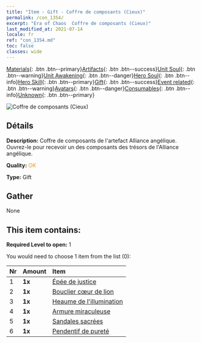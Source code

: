 ```yaml
---
title: "Item - Gift - Coffre de composants (Cieux)"
permalink: /con_1354/
excerpt: "Era of Chaos  Coffre de composants (Cieux)"
last_modified_at: 2021-07-14
locale: fr
ref: "con_1354.md"
toc: false
classes: wide
---
```

 [Materials](/ItemsFR/){: .btn .btn--primary}[Artifacts](/ItemsFR/Artifacts/){: .btn .btn--success}[Unit Soul](/ItemsFR/UnitSoul/){: .btn .btn--warning}[Unit Awakening](/ItemsFR/UnitAwakening/){: .btn .btn--danger}[Hero Soul](/ItemsFR/HeroSoul/){: .btn .btn--info}[Hero Skill](/ItemsFR/HeroSkill/){: .btn .btn--primary}[Gift](/ItemsFR/Gift/){: .btn .btn--success}[Event related](/ItemsFR/Events/){: .btn .btn--warning}[Avatars](/ItemsFR/Avatars/){: .btn .btn--danger}[Consumables](/ItemsFR/Consumables/){: .btn .btn--info}[Unknown](/ItemsFR/Unknown/){: .btn .btn--primary}

 ![Coffre de composants (Cieux)](/images/t/i_906031.png)

## Détails
 **Description:** Coffre de composants de l'artefact Alliance angélique. Ouvrez-le pour recevoir un des composants des trésors de l'Alliance angélique.

 **Quality:** <span style="color: #FF8C00">OK</span>

 **Type:** Gift

## Gather

  None

## This item contains:

 **Required Level to open:** 1

 You would need to choose 1 item from the list (0):

  | Nr | Amount |     Item    |
  |:---|:-------|:------------|
  | 1 |  **1x** | [Épée de justice](/ItemsFR/art_150/) |  | 
  | 2 |  **1x** | [Bouclier cœur de lion](/ItemsFR/art_151/) |  | 
  | 3 |  **1x** | [Heaume de l'illumination](/ItemsFR/art_152/) |  | 
  | 4 |  **1x** | [Armure miraculeuse](/ItemsFR/art_153/) |  | 
  | 5 |  **1x** | [Sandales sacrées](/ItemsFR/art_154/) |  | 
  | 6 |  **1x** | [Pendentif de pureté](/ItemsFR/art_155/) |  | 
